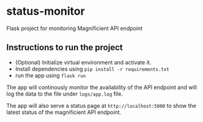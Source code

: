 # status-monitor
Flask project for monitoring Magnificient API endpoint

## Instructions to run the project
- (Optional) Initialize virtual environment and activate it.
- Install dependencies using `pip install -r requirements.txt`
- run the app using `flask run`

The app will continously monitor the availability of the API endpoint and will log the data to the file under `logs/app.log` file.

The app will also serve a status page at `http://localhost:5000` to show the latest status of the magnificient API endpoint.


